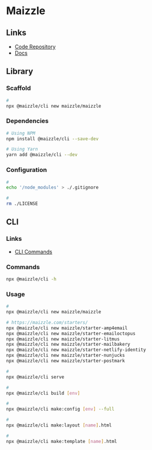 # Maizzle

## Links

- [Code Repository](https://maizzle.com/)
- [Docs](https://maizzle.com/docs/)

## Library

### Scaffold

```sh
#
npx @maizzle/cli new maizzle/maizzle
```

### Dependencies

```sh
# Using NPM
npm install @maizzle/cli --save-dev

# Using Yarn
yarn add @maizzle/cli --dev
```

### Configuration

```sh
#
echo '/node_modules' > ./.gitignore

#
rm ./LICENSE
```

## CLI

### Links

- [CLI Commands](https://maizzle.com/docs/commands/)

### Commands

```sh
npx @maizzle/cli -h
```

### Usage

```sh
#
npx @maizzle/cli new maizzle/maizzle

# https://maizzle.com/starters/
npx @maizzle/cli new maizzle/starter-amp4email
npx @maizzle/cli new maizzle/starter-emailoctopus
npx @maizzle/cli new maizzle/starter-litmus
npx @maizzle/cli new maizzle/starter-mailbakery
npx @maizzle/cli new maizzle/starter-netlify-identity
npx @maizzle/cli new maizzle/starter-nunjucks
npx @maizzle/cli new maizzle/starter-postmark

#
npx @maizzle/cli serve

#
npx @maizzle/cli build [env]

#
npx @maizzle/cli make:config [env] --full

#
npx @maizzle/cli make:layout [name].html

#
npx @maizzle/cli make:template [name].html
```
